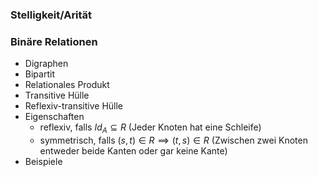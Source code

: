 ### Stelligkeit/Arität
### Binäre Relationen
- Digraphen
- Bipartit
- Relationales Produkt
- Transitive Hülle
- Reflexiv-transitive Hülle
- Eigenschaften
	- reflexiv, falls $Id_A\subseteq R$  (Jeder Knoten hat eine Schleife)
	- symmetrisch, falls $(s,t)\in R\implies(t,s)\in R$ (Zwischen zwei Knoten entweder beide Kanten oder gar keine Kante)
- Beispiele